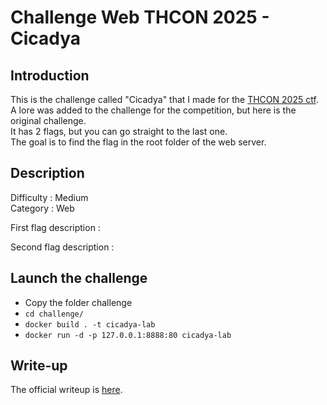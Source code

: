 # Challenge Web THCON 2025 - Cicadya
## Introduction
This is the challenge called "Cicadya" that I made for the [THCON 2025 ctf](https://ctftime.org/event/2660/).  
A lore was added to the challenge for the competition, but here is the original challenge.  
It has 2 flags, but you can go straight to the last one.  
The goal is to find the flag in the root folder of the web server.  

## Description 
Difficulty : Medium  
Category : Web  
    
First flag description :  
    

Second flag description :  


## Launch the challenge
- Copy the folder challenge
- `cd challenge/`
- `docker build . -t cicadya-lab`
- `docker run -d -p 127.0.0.1:8888:80 cicadya-lab`

## Write-up
The official writeup is [here](https://github.com/thomsoe/write-ups/tree/main/THCON-2025/Cicadya).

